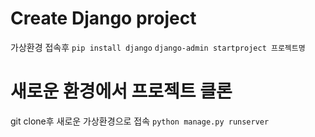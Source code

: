 # Create Django project
가상환경 접속후
```pip install django```
```django-admin startproject 프로젝트명```

# 새로운 환경에서 프로젝트 클론
git clone후 새로운 가상환경으로 접속
```python manage.py runserver```